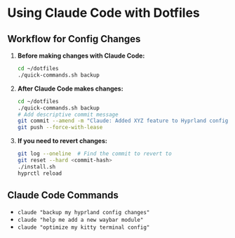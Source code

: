 # Using Claude Code with Dotfiles

## Workflow for Config Changes

1. **Before making changes with Claude Code:**
   ```bash
   cd ~/dotfiles
   ./quick-commands.sh backup
   ```

2. **After Claude Code makes changes:**
   ```bash
   cd ~/dotfiles
   ./quick-commands.sh backup
   # Add descriptive commit message
   git commit --amend -m "Claude: Added XYZ feature to Hyprland config"
   git push --force-with-lease
   ```

3. **If you need to revert changes:**
   ```bash
   git log --oneline  # Find the commit to revert to
   git reset --hard <commit-hash>
   ./install.sh
   hyprctl reload
   ```

## Claude Code Commands

- `claude "backup my hyprland config changes"`
- `claude "help me add a new waybar module"`
- `claude "optimize my kitty terminal config"`
